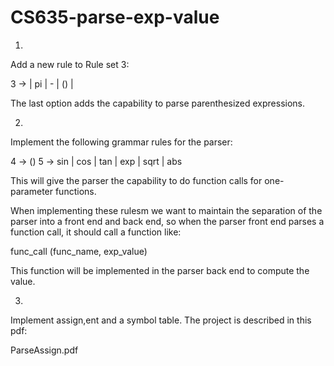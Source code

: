 # CS635-parse-exp-value
1.
Add a new rule to Rule set 3:

3  <factor> → <number> | pi | -<factor> | (<exp>) | <func>

The last option adds the capability to parse parenthesized expressions.

2.
Implement the following grammar rules for the parser:

4 <func> → <func name>(<exp>)
5 <func name> → sin | cos | tan | exp | sqrt | abs

This will give the parser the capability to do function calls for one-parameter functions.

When implementing these rulesm we want to maintain the separation of the parser into a front end and back end, so when the parser front end parses a function call, it should call
a function like:

func_call (func_name, exp_value)

This function will be implemented in the parser back end to compute the value.

3.
Implement assign,ent and a symbol table. The project is described in this pdf:

ParseAssign.pdf

